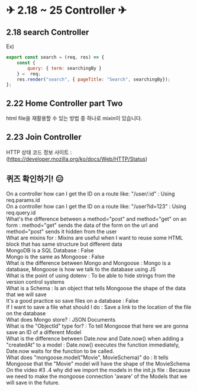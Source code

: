 # ✈ 2.18 ~ 25 Controller ✈

## 2.18 search Controller

Ex)
```javascript
export const search = (req, res) => {
    const {
        query: { term: searchingBy }
    } =  req;
    res.render("search", { pageTitle: "Search", searchingBy});
};
```

## 2.22 Home Controller part Two

html file을 재활용할 수 있는 방법 중 하나로 mixin이 있습니다.  

## 2.23 Join Controller

HTTP 상태 코드 정보 사이트 : (https://developer.mozilla.org/ko/docs/Web/HTTP/Status)  

## 퀴즈 확인하기! 😑

On a controller how can I get the ID on a route like: "/user/:id" : Using req.params.id  
On a controller how can I get the ID on a route like: "/user?id=123" : Using req.query.id  
What's the difference between a method="post" and method="get" on an form : method="get" sends the data of the form on the url and method="post" sends it hidden from the user  
What are mixins for : Mixins are useful when I want to reuse some HTML block that has same structure but different data  
MongoDB is a SQL Database : False  
Mongo is the same as Mongoose : False  
What is the difference between Mongo and Mongoose : Mongo is a database, Mongoose is how we talk to the database using JS  
What is the point of using dotenv : To be able to hide strings from the version control systems  
What is a Schema : Is an object that tells Mongoose the shape of the data that we will save  
It's a good practice so save files on a database : False  
If I want to save a file what should I do : Save a link to the location of the file on the database  
What does Mongo store? : JSON Documents  
What is the "ObjectId" type for? : To tell Mongoose that here we are gonna save an ID of a different Model  
What is the difference between Date.now and Date.now() when adding a "createdAt" to a model : Date.now() executes the function immediately, Date.now waits for the function to be called.  
What does "mongoose.model("Movie", MovieSchema)" do : It tells Mongoose that the "Movie" model will have the shape of the MovieSchema  
On the video #3 .4 why did we import the models in the init.js file : Because we need to make the mongoose connection 'aware' of the Models that we will save in the future.  

